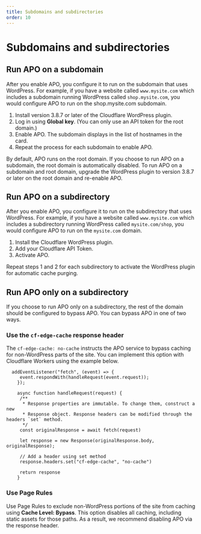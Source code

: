 ```yaml
---
title: Subdomains and subdirectories
order: 10
---
```


# Subdomains and subdirectories

## Run APO on a subdomain

After you enable APO, you configure it to run on the subdomain that uses WordPress. For example, if you have a website called `www.mysite.com` which includes a subdomain running WordPress called `shop.mysite.com`, you would configure APO to run on the shop.mysite.com subdomain.

1. Install version 3.8.7 or later of the Cloudflare WordPress plugin.
1. Log in using **Global key**. (You can only use an API token for the root domain.)
1. Enable APO. The subdomain displays in the list of hostnames in the card.
1. Repeat the process for each subdomain to enable APO.

By default, APO runs on the root domain. If you choose to run APO on a subdomain, the root domain is automatically disabled. To run APO on a subdomain and root domain, upgrade the WordPress plugin to version 3.8.7 or later on the root domain and re-enable APO.

## Run APO on a subdirectory

After you enable APO, you configure it to run on the subdirectory that uses WordPress. For example, if you have a website called `www.mysite.com` which includes a subdirectory running WordPress called `mysite.com/shop`, you would configure APO to run on the `mysite.com` domain.

1. Install the Cloudflare WordPress plugin.
1. Add your Cloudflare API Token.
1. Activate APO.

Repeat steps 1 and 2 for each subdirectory to activate the WordPress plugin for automatic cache purging.

## Run APO only on a subdirectory

If you choose to run APO only on a subdirectory, the rest of the domain should be configured to bypass APO. You can bypass APO in one of two ways.

### Use the `cf-edge-cache` response header

The `cf-edge-cache: no-cache` instructs the APO service to bypass caching for non-WordPress parts of the site. You can implement this option with Cloudflare Workers using the example below.

```
  addEventListener("fetch", (event) => {
     event.respondWith(handleRequest(event.request));
    });

    async function handleRequest(request) {
     /**
      * Response properties are immutable. To change them, construct a new
      * Response object. Response headers can be modified through the headers `set` method.
      */
     const originalResponse = await fetch(request)

     let response = new Response(originalResponse.body, originalResponse);

     // Add a header using set method
     response.headers.set("cf-edge-cache", "no-cache")

     return response
    }
```

### Use Page Rules

Use Page Rules to exclude non-WordPress portions of the site from caching using **Cache Level: Bypass**. This option disables all caching, including static assets for those paths. As a result, we recommend disabling APO via the response header.